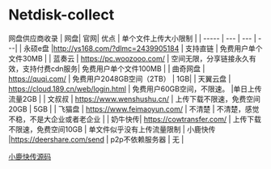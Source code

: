 # Netdisk-collect
网盘供应商收录
| 网盘| 官网| 优点 | 单个文件上传大小限制 |
| ----- | --- | --- | ---|
| 永硕e盘 |http://ys168.com/?dlmc=2439905184 | 支持直链 | 免费用户单个文件30MB |
| 蓝奏云 | https://pc.woozooo.com/ | 空间无限，分享链接永久有效，支持付费cdn服务| 免费用户单个文件100MB |
| 曲奇网盘 | https://quqi.com/ | 免费用户2048GB空间（2TB） | 1GB|
| 天翼云盘 | https://cloud.189.cn/web/login.html | 免费用户60GB空间，不限速。 |单日上传流量2GB |
| 文叔叔 | https://www.wenshushu.cn/ | 上传下载不限速，免费空间20GB | 5GB |
| 飞猫盘 | https://www.feimaoyun.com/ | 不清楚 | 不清楚，感觉不稳，不是大企业或者老企业 |
| 奶牛快传|  https://cowtransfer.com/ | 上传下载不限速，免费空间10GB | 单文件似乎没有上传流量限制 
| 小鹿快传 |https://deershare.com/send | p2p不依赖服务器 | 无 | 

[小鹿快传源码](https://github.com/fanchangyong/deershare)
